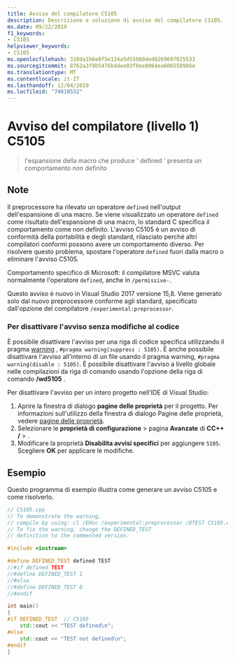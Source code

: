 ```yaml
---
title: Avviso del compilatore C5105
description: Descrizione e soluzione di avviso del compilatore C5105.
ms.date: 09/22/2019
f1_keywords:
- C5105
helpviewer_keywords:
- C5105
ms.openlocfilehash: 310da1b6e8f5e124a5d55080ded8269607025533
ms.sourcegitcommit: 8762a3f9b5476b4dee03f0ee8064ea606550986e
ms.translationtype: MT
ms.contentlocale: it-IT
ms.lasthandoff: 12/04/2019
ms.locfileid: "74810532"
---
```

# <a name="compiler-warning-level-1-c5105"></a>Avviso del compilatore (livello 1) C5105

> l'espansione della macro che produce ' defined ' presenta un comportamento non definito

## <a name="remarks"></a>Note

Il preprocessore ha rilevato un operatore `defined` nell'output dell'espansione di una macro. Se viene visualizzato un operatore `defined` come risultato dell'espansione di una macro, lo standard C specifica il comportamento come non definito. L'avviso C5105 è un avviso di conformità della portabilità e degli standard, rilasciato perché altri compilatori conformi possono avere un comportamento diverso. Per risolvere questo problema, spostare l'operatore `defined` fuori dalla macro o eliminare l'avviso C5105.

Comportamento specifico di Microsoft: il compilatore MSVC valuta normalmente l'operatore `defined`, anche in `/permissive-`.

Questo avviso è nuovo in Visual Studio 2017 versione 15,8. Viene generato solo dal nuovo preprocessore conforme agli standard, specificato dall'opzione del compilatore `/experimental:preprocessor`.

### <a name="to-turn-off-the-warning-without-code-changes"></a>Per disattivare l'avviso senza modifiche al codice

È possibile disattivare l'avviso per una riga di codice specifica utilizzando il pragma [warning](../../preprocessor/warning.md) , `#pragma warning(suppress : 5105)`. È anche possibile disattivare l'avviso all'interno di un file usando il pragma warning, `#pragma warning(disable : 5105)`. È possibile disattivare l'avviso a livello globale nelle compilazioni da riga di comando usando l'opzione della riga di comando **/wd5105** .

Per disattivare l'avviso per un intero progetto nell'IDE di Visual Studio:

1. Aprire la finestra di dialogo **pagine delle proprietà** per il progetto. Per informazioni sull'utilizzo della finestra di dialogo Pagine delle proprietà, vedere [pagine delle proprietà](../../build/reference/property-pages-visual-cpp.md).
1. Selezionare le **proprietà di configurazione** > pagina **Avanzate** di **CC++ /**  > .
1. Modificare la proprietà **Disabilita avvisi specifici** per aggiungere `5105`. Scegliere **OK** per applicare le modifiche.

## <a name="example"></a>Esempio

Questo programma di esempio illustra come generare un avviso C5105 e come risolverlo.

```cpp
// C5105.cpp
// To demonstrate the warning,
// compile by using: cl /EHsc /experimental:preprocessor /DTEST C5105.cpp
// To fix the warning, change the DEFINED_TEST
// definition to the commented version.

#include <iostream>

#define DEFINED_TEST defined TEST
//#if defined TEST
//#define DEFINED_TEST 1
//#else
//#define DEFINED_TEST 0
//#endif

int main()
{
#if DEFINED_TEST  // C5105
    std::cout << "TEST defined\n";
#else
    std::cout << "TEST not defined\n";
#endif
}
```
